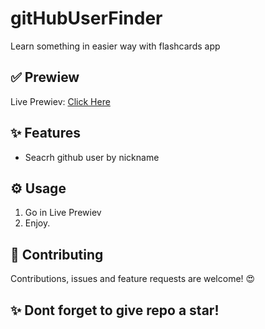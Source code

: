 ﻿# gitHubUserFinder
Learn something in easier way with flashcards app
## ✅ Prewiew
Live Prewiev: [Click Here](github-user-finder-ts.vercel.app)
## ✨ Features
* Seacrh github user by nickname
## ⚙️ Usage 
1. Go in Live Prewiev
2. Enjoy.
## 🤝  Contributing
Contributions, issues and feature requests are welcome! 😍
## ✨ Dont forget to give repo a star!
